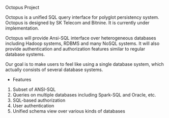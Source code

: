 Octopus Project

Octopus is a unified SQL query interface for polyglot persistency system. Octopus is designed by SK Telecom and Bitnine.
It is currently under implementation.

Octopus will provide Ansi-SQL interface over heterogeneous databases including Hadoop systems, RDBMS and many NoSQL systems.
It will also provide authentication and authorization features similar to regular database systems.

Our goal is to make users to feel like using a single database system, which actually consists of several database systems.

* Features
1. Subset of ANSI-SQL
2. Queries on multiple databases including Spark-SQL and Oracle, etc.
3. SQL-based authorization
4. User authentication
5. Unified schema view over various kinds of databases